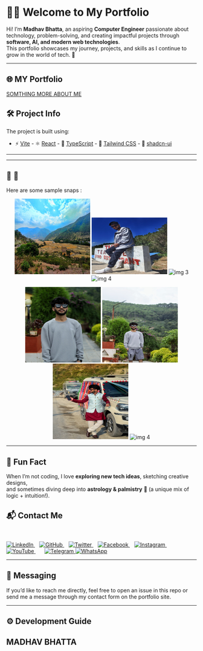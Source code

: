 # 👨‍💻 Welcome to My Portfolio

Hi! I’m **Madhav Bhatta**, an aspiring **Computer Engineer** passionate about technology, problem-solving, and creating impactful projects through **software, AI, and modern web technologies**.  
This portfolio showcases my journey, projects, and skills as I continue to grow in the world of tech. 🚀  

---

## 🌐 MY Portfolio

 [SOMTHING MORE ABOUT ME](https://madhavbhatta11-69.lovable.app/)



## 🛠️ Project Info

The project is built using:

- ⚡ [Vite](https://vitejs.dev/)  - ⚛️ [React](https://react.dev/)  - 📘 [TypeScript](https://www.typescriptlang.org/)  - 🎨 [Tailwind CSS](https://tailwindcss.com/)  - 🧩 [shadcn-ui](https://ui.shadcn.com/)



---

---

## 📸  📸 

Here are some  sample snaps :  

<p align="center">
  <img src="src/assets/IMG_20250502_114235-01.jpeg" alt="img 1" width="200" height="200"/>
  <img src="src/assets/IMG_20231023_121033-01.jpeg" alt="img 2" width="200" height="150"/>
  <img src="src/assets/IMG_20250502_084944-01-02.jpeg" alt="img 3" width="200" height="200"/>
  <img src="src/assets/IMG_20250502_084944-01-02.jpeg" alt="img 4" width="200" height="150"/>
</p>


<p align="center">
  <img src="src/assets/20250803_020249210_iOS-01.jpeg" alt="img 1" width="200" height="200"/>
  <img src="src/assets/20250803_020249825_iOS-01.jpeg" alt="img 2" width="200" height="200"/>
  <img src="/src/assets/Screenshot_2025-05-16-16-46-28-547_com.miui.gallery-02.jpeg" alt="img 3" width="200" height="200"/>
  <img src="/src/assets/IMG_5218-01.jpeg" alt="img 4" width="200" height="200"/>
</p>



---
## 🌱 Fun Fact  

When I’m not coding, I love **exploring new tech ideas**, sketching creative designs,  
and sometimes diving deep into **astrology & palmistry** 🔮 (a unique mix of logic + intuition!).  

## 📬 Contact Me  

<p align="left">


  &nbsp;&nbsp;
  <!-- LinkedIn -->
  <a href="https://www.linkedin.com/in/your-linkedin-id" target="_blank">
    <img src="https://img.icons8.com/color/48/000000/linkedin.png" alt="LinkedIn" width="40" height="40"/>
  </a>
  &nbsp;&nbsp;
  <!-- GitHub -->
  <a href="https://github.com/madhavbhatta11" target="_blank">
    <img src="https://img.icons8.com/ios-glyphs/48/000000/github.png" alt="GitHub" width="40" height="40"/>
  </a>
  &nbsp;&nbsp;
  <!-- Twitter -->
  <a href="https://twitter.com/your-twitter-id" target="_blank">
    <img src="https://img.icons8.com/color/48/000000/twitter--v1.png" alt="Twitter" width="40" height="40"/>
  </a>
  &nbsp;&nbsp;
  <!-- Facebook -->
  <a href="https://www.facebook.com/MadhavBhatta11/" target="_blank">
    <img src="https://img.icons8.com/color/48/000000/facebook-new.png" alt="Facebook" width="40" height="40"/>
  </a>
  &nbsp;&nbsp;
  <!-- Instagram -->
  <a href="https://www.instagram.com/madhav__bhatta/" target="_blank">
    <img src="https://img.icons8.com/color/48/000000/instagram-new.png" alt="Instagram" width="40" height="40"/>
  </a>
  &nbsp;&nbsp;
  <!-- YouTube -->
  <a href="https://www.youtube.com/@madhavbhatta4695" target="_blank">
    <img src="https://img.icons8.com/color/48/000000/youtube-play.png" alt="YouTube" width="40" height="40"/>
  </a>
  &nbsp;&nbsp;
   &nbsp;&nbsp;
 <!-- Telegram -->
  <a href="https://t.me/your-username" target="_blank">
    <img src="https://img.icons8.com/color/48/000000/telegram-app.png" alt="Telegram" width="40" height="40"/>
  </a>
<!-- WhatsApp -->
<a href="https://wa.me/9868869289?text=Hello%20 MADHAV, Are you there?" target="_blank">
  <img src="https://img.icons8.com/color/48/000000/whatsapp--v1.png" alt="WhatsApp" width="40" height="40"/>
</a>


</p>

---

## 💬 Messaging  

If you’d like to reach me directly, feel free to open an issue in this repo or send me a message through my contact form on the portfolio site.  

---

## ⚙️ Development Guide 
## MADHAV BHATTA

